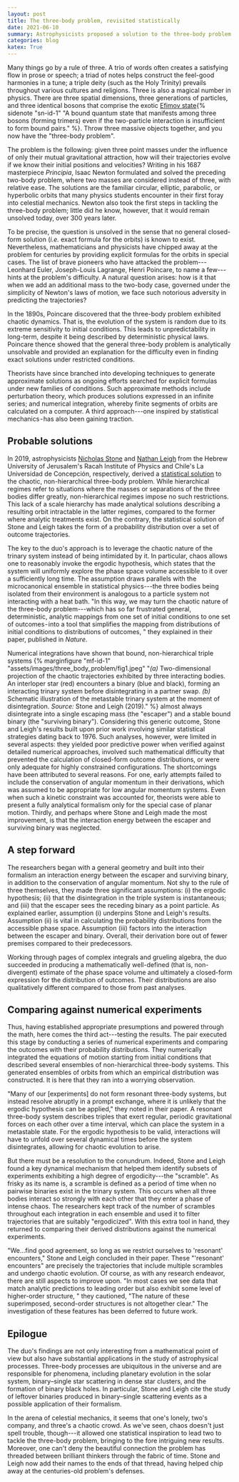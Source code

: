 ```yaml
---
layout: post
title: The three-body problem, revisited statistically
date: 2021-06-10
summary: Astrophysicists proposed a solution to the three-body problem inspired by statistical mechanics.
categories: blog
katex: True
---
```


Many things go by a rule of three. A trio of words often creates a satisfying 
flow in prose or speech; a triad of notes helps construct the feel-good harmonies 
in a tune; a triple deity (such as the Holy Trinity) prevails throughout various 
cultures and religions. Three is also a magical number in physics. There are 
three spatial dimensions, three generations of particles, and three identical 
bosons that comprise the exotic 
[Efimov state](https://www.quantamagazine.org/in-efimov-state-physicists-find-a-surprising-rule-of-threes-20140527/){%
    sidenote "sn-id-1" "A bound quantum state that manifests among three bosons
    (forming trimers) even if the two-particle interaction is insufficient to 
    form bound pairs."
%}.
Throw three massive objects together, and you now have the "three-body problem".

The problem is the following: given three point masses under the influence of 
only their mutual gravitational attraction, how will their trajectories evolve 
if we know their initial positions and velocities? Writing in his 1687 
masterpiece *Principia*, Isaac Newton formulated and solved the preceding two-body 
problem, where two masses are considered instead of three, with relative ease. 
The solutions are the familiar circular, elliptic, parabolic, or hyperbolic orbits 
that many physics students encounter in their first foray into celestial mechanics. 
Newton also took the first steps in tackling the three-body problem; little did 
he know, however, that it would remain unsolved today, over 300 years later.

To be precise, the question is unsolved in the sense that no general closed-form 
solution (*i.e.* exact formula for the orbits) is known to exist. Nevertheless, 
mathematicians and physicists have chipped away at the problem for centuries by 
providing explicit formulas for the orbits in special cases. The list of brave 
pioneers who have attacked the problem---Leonhard Euler, Joseph-Louis Lagrange, 
Henri Poincare, to name a few---hints at the problem's difficulty. A natural 
question arises: how is it that when we add an additional mass to the two-body 
case, governed under the simplicity of Newton's laws of motion, we face such 
notorious adversity in predicting the trajectories?

In the 1890s, Poincare discovered that the three-body problem exhibited chaotic 
dynamics. That is, the evolution of the system is random due to its extreme 
sensitivity to initial conditions. This leads to unpredictability in long-term, 
despite it being described by deterministic physical laws. Poincare thence showed 
that the general three-body problem is analytically unsolvable and provided an 
explanation for the difficulty even in finding exact solutions under restricted 
conditions.

Theorists have since branched into developing techniques to generate approximate 
solutions as ongoing efforts searched for explicit formulas under new families 
of conditions. Such approximate methods include perturbation theory, which 
produces solutions expressed in an infinite series; and numerical integration, 
whereby finite segments of orbits are calculated on a computer. A third 
approach---one inspired by statistical mechanics - has also been gaining traction.

## Probable solutions
In 2019, astrophysicists 
[Nicholas Stone](https://phys.huji.ac.il/people/nicholas-chamberlain-stone) 
and [Nathan Leigh](http://www.astro.udec.cl/e/people/profs/nl.html)
from the Hebrew University of Jerusalem's Racah Institute of Physics and 
Chile's La Universidad de Concepción, respectively, derived a 
[statistical solution](https://www.nature.com/articles/s41586-019-1833-8) 
to the chaotic, non-hierarchical three-body problem. While hierarchical regimes 
refer to situations where the masses or separations of the three bodies differ 
greatly, non-hierarchical regimes impose no such restrictions. This lack of a 
scale hierarchy has made analytical solutions describing a resulting orbit 
intractable in the latter regimes, compared to the former where analytic 
treatments exist. On the contrary, the statistical solution of Stone and Leigh 
takes the form of a probability distribution over a set of outcome trajectories.

The key to the duo's approach is to leverage the chaotic nature of the trinary 
system instead of being intimidated by it. In particular, chaos allows one to 
reasonably invoke the ergodic hypothesis, which states that the system will 
uniformly explore the phase space volume accessible to it over a sufficiently 
long time. The assumption draws parallels with the microcanonical ensemble in 
statistical physics---the three bodies being isolated from their environment is 
analogous to a particle system not interacting with a heat bath. "In this way, 
we may turn the chaotic nature of the three-body problem---which has so far 
frustrated general, deterministic, analytic mappings from one set of initial 
conditions to one set of outcomes - into a tool that simplifies the mapping from 
distributions of initial conditions to distributions of outcomes, " they explained 
in their paper, published in *Nature*.

Numerical integrations have shown that bound, non-hierarchical triple systems 
{% 
    marginfigure "mf-id-1" "assets/images/three_body_problem/fig1.jpeg" 
    "*(a)* Two-dimensional projection of the chaotic trajectories exhibited by three 
    interacting bodies. An interloper star (red) encounters a binary (blue and black), 
    forming an interacting trinary system before disintegrating in a partner swap. 
    *(b)* Schematic illustration of the metastable trinary system at the moment of 
    disintegration. *Source:* Stone and Leigh (2019)."
%}
almost always disintegrate into a single escaping mass (the "escaper") and a 
stable bound binary (the "surviving binary"). Considering this generic outcome, 
Stone and Leigh's results built upon prior work involving similar statistical 
strategies dating back to 1976. Such analyses, however, were limited in several 
aspects: they yielded poor predictive power when verified against detailed numerical 
approaches, involved such mathematical difficulty that prevented the calculation 
of closed-form outcome distributions, or were only adequate for highly constrained 
configurations. The shortcomings have been attributed to several reasons. For one, 
early attempts failed to include the conservation of angular momentum in their 
derivations, which was assumed to be appropriate for low angular momentum systems. 
Even when such a kinetic constraint was accounted for, theorists were able to 
present a fully analytical formalism only for the special case of planar motion. 
Thirdly, and perhaps where Stone and Leigh made the most improvement, is that the 
interaction energy between the escaper and surviving binary was neglected.

## A step forward
The researchers began with a general geometry and built into their formalism an 
interaction energy between the escaper and surviving binary, in addition to the 
conservation of angular momentum. Not shy to the rule of three themselves, they 
made three significant assumptions: (i) the ergodic hypothesis; (ii) that the 
disintegration in the triple system is instantaneous; and (iii) that the escaper 
sees the receding binary as a point particle. As explained earlier, assumption 
(i) underpins Stone and Leigh's results. Assumption (ii) is vital in calculating 
the probability distributions from the accessible phase space. Assumption (iii) 
factors into the interaction between the escaper and binary. Overall, their 
derivation bore out of fewer premises compared to their predecessors.

Working through pages of complex integrals and grueling algebra, the duo succeeded 
in producing a mathematically well-defined (that is, non-divergent) estimate of 
the phase space volume and ultimately a closed-form expression for the distribution 
of outcomes. Their distributions are also qualitatively different compared to those 
from past analyses.

## Comparing against numerical experiments
Thus, having established appropriate presumptions and powered through the math, 
here comes the third act---testing the results. The pair executed this stage by 
conducting a series of numerical experiments and comparing the outcomes with their 
probability distributions. They numerically integrated the equations of motion 
starting from initial conditions that described several ensembles of non-hierarchical 
three-body systems. This generated ensembles of orbits from which an empirical 
distribution was constructed. It is here that they ran into a worrying observation.

"Many of our [experiments] do not form resonant three-body systems, but instead 
resolve abruptly in a prompt exchange, where it is unlikely that the ergodic 
hypothesis can be applied," they noted in their paper. A resonant three-body system 
describes triples that exert regular, periodic gravitational forces on each other 
over a time interval, which can place the system in a metastable state. For the 
ergodic hypothesis to be valid, interactions will have to unfold over several 
dynamical times before the system disintegrates, allowing for chaotic evolution 
to arise.

But there must be a resolution to the conundrum. Indeed, Stone and Leigh found 
a key dynamical mechanism that helped them identify subsets of experiments 
exhibiting a high degree of ergodicity---the "scramble". As frisky as its name is, 
a scramble is defined as a period of time when no pairwise binaries exist in the 
trinary system. This occurs when all three bodies interact so strongly with each 
other that they enter a phase of intense chaos. The researchers kept track of the 
number of scrambles throughout each integration in each ensemble and used it to 
filter trajectories that are suitably "ergodicized". With this extra tool in hand, 
they returned to comparing their derived distributions against the numerical experiments.

"We...find good agreement, so long as we restrict ourselves to 'resonant' encounters," 
Stone and Leigh concluded in their paper. These "'resonant' encounters" are precisely 
the trajectories that include multiple scrambles and undergo chaotic evolution. 
Of course, as with any research endeavor, there are still aspects to improve upon. 
"In most cases we see data that match analytic predictions to leading order but 
also exhibit some level of higher-order structure, " they cautioned, "The nature 
of these superimposed, second-order structures is not altogether clear." The 
investigation of these features has been deferred to future work.

## Epilogue
The duo's findings are not only interesting from a mathematical point of view 
but also have substantial applications in the study of astrophysical processes. 
Three-body processes are ubiquitous in the universe and are responsible for 
phenomena, including planetary evolution in the solar system, binary–single star 
scattering in dense star clusters, and the formation of binary black holes. 
In particular, Stone and Leigh cite the study of leftover binaries produced in 
binary–single scattering events as a possible application of their formalism.

In the arena of celestial mechanics, it seems that one's lonely, two's company, 
and three's a chaotic crowd. As we've seen, chaos doesn't just spell trouble, 
though---it allowed one statistical inspiration to lead two to tackle the 
three-body problem, bringing to the fore intriguing new results. Moreover, one 
can't deny the beautiful connection the problem has threaded between brilliant 
thinkers through the fabric of time. Stone and Leigh now add their names to the 
ends of that thread, having helped chip away at the centuries-old problem's defenses.
